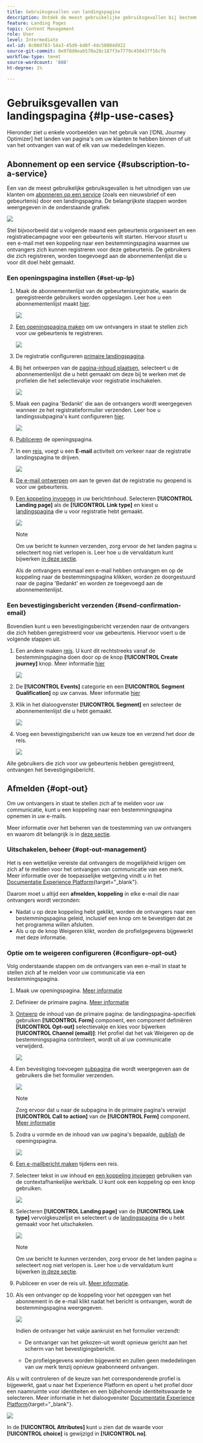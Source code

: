```yaml
---
title: Gebruiksgevallen van landingspagina
description: Ontdek de meest gebruikelijke gebruiksgevallen bij bestemmingspagina's in Journey Optimizer
feature: Landing Pages
topic: Content Management
role: User
level: Intermediate
exl-id: 8c00d783-54a3-45d9-bd8f-4dc58804d922
source-git-commit: 0e978d0eab570a28c187f3e7779c450437f16cfb
workflow-type: tm+mt
source-wordcount: '888'
ht-degree: 1%

---
```


# Gebruiksgevallen van landingspagina {#lp-use-cases}

Hieronder ziet u enkele voorbeelden van het gebruik van [!DNL Journey Optimizer] het landen van pagina&#39;s om uw klanten te hebben binnen of uit van het ontvangen van wat of elk van uw mededelingen kiezen.

## Abonnement op een service {#subscription-to-a-service}

Een van de meest gebruikelijke gebruiksgevallen is het uitnodigen van uw klanten om [abonneren op een service](subscription-list.md) (zoals een nieuwsbrief of een gebeurtenis) door een landingspagina. De belangrijkste stappen worden weergegeven in de onderstaande grafiek:

![](assets/lp_subscription-uc.png)

Stel bijvoorbeeld dat u volgende maand een gebeurtenis organiseert en een registratiecampagne voor een gebeurtenis wilt starten<!--to keep your customers that are interested updated on that event-->. Hiervoor stuurt u een e-mail met een koppeling naar een bestemmingspagina waarmee uw ontvangers zich kunnen registreren voor deze gebeurtenis. De gebruikers die zich registreren, worden toegevoegd aan de abonnementenlijst die u voor dit doel hebt gemaakt.

### Een openingspagina instellen {#set-up-lp}

1. Maak de abonnementenlijst van de gebeurtenisregistratie, waarin de geregistreerde gebruikers worden opgeslagen. Leer hoe u een abonnementenlijst maakt [hier](subscription-list.md#define-subscription-list).

   ![](assets/lp_subscription-uc-list.png)

1. [Een openingspagina maken](create-lp.md) om uw ontvangers in staat te stellen zich voor uw gebeurtenis te registreren.

   ![](assets/lp_create-lp-details.png)

1. De registratie configureren [primaire landingspagina](create-lp.md#configure-primary-page).

1. Bij het ontwerpen van de [pagina-inhoud plaatsen](design-lp.md), selecteert u de abonnementenlijst die u hebt gemaakt om deze bij te werken met de profielen die het selectievakje voor registratie inschakelen.

   ![](assets/lp_subscription-uc-lp-list.png)

1. Maak een pagina &#39;Bedankt&#39; die aan de ontvangers wordt weergegeven wanneer ze het registratieformulier verzenden. Leer hoe u landingssubpagina&#39;s kunt configureren [hier](create-lp.md#configure-subpages).

   ![](assets/lp_subscription-uc-thanks.png)

1. [Publiceren](create-lp.md#publish) de openingspagina.

1. In een [reis](../building-journeys/journey.md), voegt u een **E-mail** activiteit om verkeer naar de registratie landingspagina te drijven.

   ![](assets/lp_subscription-uc-journey.png)

1. [De e-mail ontwerpen](../messages/get-started-content.md) om aan te geven dat de registratie nu geopend is voor uw gebeurtenis.

1. [Een koppeling invoegen](../design/message-tracking.md#insert-links) in uw berichtinhoud. Selecteren **[!UICONTROL Landing page]** als de **[!UICONTROL Link type]** en kiest u [landingspagina](create-lp.md#configure-primary-page) die u voor registratie hebt gemaakt.

   ![](assets/lp_subscription-uc-link.png)

   >[!NOTE]
   >
   >Om uw bericht te kunnen verzenden, zorg ervoor de het landen pagina u selecteert nog niet verlopen is. Leer hoe u de vervaldatum kunt bijwerken [in deze sectie](create-lp.md#configure-primary-page).

   Als de ontvangers eenmaal een e-mail hebben ontvangen en op de koppeling naar de bestemmingspagina klikken, worden ze doorgestuurd naar de pagina &#39;Bedankt&#39; en worden ze toegevoegd aan de abonnementenlijst.

### Een bevestigingsbericht verzenden {#send-confirmation-email}

Bovendien kunt u een bevestigingsbericht verzenden naar de ontvangers die zich hebben geregistreerd voor uw gebeurtenis. Hiervoor voert u de volgende stappen uit.

1. Een andere maken [reis](../building-journeys/journey.md). U kunt dit rechtstreeks vanaf de bestemmingspagina doen door op de knop **[!UICONTROL Create journey]** knop. Meer informatie [hier](create-lp.md#configure-primary-page)

   ![](assets/lp_subscription-uc-create-journey.png)

1. De **[!UICONTROL Events]** categorie en een **[!UICONTROL Segment Qualification]** op uw canvas. Meer informatie [hier](../building-journeys/segment-qualification-events.md)

1. Klik in het dialoogvenster **[!UICONTROL Segment]** en selecteer de abonnementenlijst die u hebt gemaakt.

   ![](assets/lp_subscription-uc-confirm-journey.png)

1. Voeg een bevestigingsbericht van uw keuze toe en verzend het door de reis.

   ![](assets/lp_subscription-uc-confirm-email.png)

Alle gebruikers die zich voor uw gebeurtenis hebben geregistreerd, ontvangen het bevestigingsbericht.

<!--The event registration's subscription list tracks the profiles who registered and you can send them targeted event updates.-->

## Afmelden {#opt-out}

Om uw ontvangers in staat te stellen zich af te melden voor uw communicatie, kunt u een koppeling naar een bestemmingspagina opnemen in uw e-mails.

Meer informatie over het beheren van de toestemming van uw ontvangers en waarom dit belangrijk is in [deze sectie](../messages/consent.md).

### Uitschakelen, beheer {#opt-out-management}

Het is een wettelijke vereiste dat ontvangers de mogelijkheid krijgen om zich af te melden voor het ontvangen van communicatie van een merk. Meer informatie over de toepasselijke wetgeving vindt u in het [Documentatie Experience Platform](https://experienceleague.adobe.com/docs/experience-platform/privacy/regulations/overview.html#regulations){target=&quot;_blank&quot;}.

Daarom moet u altijd een **afmelden, koppeling** in elke e-mail die naar ontvangers wordt verzonden:

* Nadat u op deze koppeling hebt geklikt, worden de ontvangers naar een bestemmingspagina geleid, inclusief een knop om te bevestigen dat ze het programma willen afsluiten.
* Als u op de knop Weigeren klikt, worden de profielgegevens bijgewerkt met deze informatie.

### Optie om te weigeren configureren {#configure-opt-out}

Volg onderstaande stappen om de ontvangers van een e-mail in staat te stellen zich af te melden voor uw communicatie via een bestemmingspagina.

1. Maak uw openingspagina. [Meer informatie](create-lp.md)

1. Definieer de primaire pagina. [Meer informatie](create-lp.md#configure-primary-page)

1. [Ontwerp](design-lp.md) de inhoud van de primaire pagina: de landingspagina-specifiek gebruiken **[!UICONTROL Form]** component, een component definiëren **[!UICONTROL Opt-out]** selectievakje en kies voor bijwerken **[!UICONTROL Channel (email)]**: Het profiel dat het vak Weigeren op de bestemmingspagina controleert, wordt uit al uw communicatie verwijderd.

   ![](assets/lp_opt-out-primary-lp.png)

   <!--You can also build your own landing page and host it on the third-party system of your choice.-->

1. Een bevestiging toevoegen [subpagina](create-lp.md#configure-subpages) die wordt weergegeven aan de gebruikers die het formulier verzenden.

   ![](assets/lp_opt-out-subpage.png)

   >[!NOTE]
   >
   >Zorg ervoor dat u naar de subpagina in de primaire pagina&#39;s verwijst **[!UICONTROL Call to action]** van de **[!UICONTROL Form]** component. [Meer informatie](design-lp.md)

1. Zodra u vormde en de inhoud van uw pagina&#39;s bepaalde, [publish](create-lp.md#publish) de openingspagina.

   ![](assets/lp_opt-out-publish.png)

1. [Een e-mailbericht maken](../messages/get-started-content.md) tijdens een reis.

1. Selecteer tekst in uw inhoud en [een koppeling invoegen](../design/message-tracking.md#insert-links) gebruiken van de contextafhankelijke werkbalk. U kunt ook een koppeling op een knop gebruiken.

   ![](assets/lp_opt-out-insert-link.png)

1. Selecteren **[!UICONTROL Landing page]** van de **[!UICONTROL Link type]** vervolgkeuzelijst en selecteert u de [landingspagina](create-lp.md#configure-primary-page) die u hebt gemaakt voor het uitschakelen.

   ![](assets/lp_opt-out-landing-page.png)

   >[!NOTE]
   >
   >Om uw bericht te kunnen verzenden, zorg ervoor de het landen pagina u selecteert nog niet verlopen is. Leer hoe u de vervaldatum kunt bijwerken [in deze sectie](create-lp.md#configure-primary-page).

1. Publiceer en voer de reis uit. [Meer informatie](../building-journeys/journey.md).

1. Als een ontvanger op de koppeling voor het opzeggen van het abonnement in de e-mail klikt nadat het bericht is ontvangen, wordt de bestemmingspagina weergegeven.

   ![](assets/lp_opt-out-submit-form.png)

   Indien de ontvanger het vakje aankruist en het formulier verzendt:

   * De ontvanger van het gekozen-uit wordt opnieuw gericht aan het scherm van het bevestigingsbericht.

   * De profielgegevens worden bijgewerkt en zullen geen mededelingen van uw merk tenzij opnieuw geabonneerd ontvangen.

Als u wilt controleren of de keuze van het corresponderende profiel is bijgewerkt, gaat u naar het Experience Platform en opent u het profiel door een naamruimte voor identiteiten en een bijbehorende identiteitswaarde te selecteren. Meer informatie in het dialoogvenster [Documentatie Experience Platform](https://experienceleague.adobe.com/docs/experience-platform/profile/ui/user-guide.html#getting-started){target=&quot;_blank&quot;}.

![](assets/lp_opt-out-profile-choice.png)

In de **[!UICONTROL Attributes]** kunt u zien dat de waarde voor **[!UICONTROL choice]** is gewijzigd in **[!UICONTROL no]**.

<!--

### Other ways to opt out

You can also enable your recipients to unsubscribe whithout using landing pages.

* **One-click opt-out**

    You can add a one-click opt-out link into your email content. This will enable your recipients to quickly unsubscribe from your communications, without being redirected to a landing page where they need to confirm opting out. [Learn more](../messages/consent.md#one-click-opt-out-link)

* **Unsubscribe link in header**

    If the recipients' email client supports displaying an unsubscribe link in the email header, emails sent with [!DNL Journey Optimizer] automatically include this link. [Learn more](../messages/consent.md#unsubscribe-header)
-->
